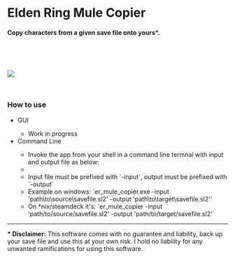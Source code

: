 <h1>Elden Ring Mule Copier</h1>

<h4>
    Copy characters from a given save file onto yours*.
</h4>


<image style="margin-top: 60px; margin-bottom: 30px" src="https://i.imgur.com/mXxcp1k.png">

<h3>How to use</h3>
<ul>
<li> GUI </li>
    <ul>
        <li> Work in progress </li> 
    </ul>
    <li>Command Line</li>
    <ul>
        <li> Invoke the app from your shell in a command line termnal with input and output file as below: <li>
        <li> Input file must be prefixed with `-input`, output must be prefixed with `-output`</li>
        <li> Example on windows: `er_mule_copier.exe -input 'path\to\source\savefile.sl2' -output 'path\to\target\savefile.sl2'`</li>
        <li> On *nix/steamdeck it's: 
        `er_mule_copier -input 'path/to/source/savefile.sl2' -output 'path/to/target/savefile.sl2'`
    </ul>
</ul>

<footer>
<hr>
<b>* Disclaimer:</b> This software comes with no guarantee and liability, back up your save file and use this at your own risk. I hold no liability for any unwanted ramifications for using this software. 
</footer>

